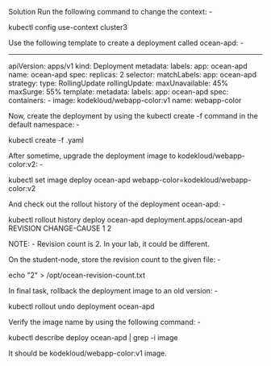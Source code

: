Solution
Run the following command to change the context: -

kubectl config use-context cluster3



Use the following template to create a deployment called ocean-apd: -


---
apiVersion: apps/v1
kind: Deployment
metadata:
  labels:
    app: ocean-apd
  name: ocean-apd
spec:
  replicas: 2
  selector:
    matchLabels:
      app: ocean-apd
  strategy: 
   type: RollingUpdate
   rollingUpdate:
     maxUnavailable: 45%
     maxSurge: 55%
  template:
    metadata:
      labels:
        app: ocean-apd
    spec:
      containers:
      - image: kodekloud/webapp-color:v1
        name: webapp-color



Now, create the deployment by using the kubectl create -f command in the default namespace: -

kubectl create -f <FILE-NAME>.yaml



After sometime, upgrade the deployment image to kodekloud/webapp-color:v2: -

kubectl set image deploy ocean-apd webapp-color=kodekloud/webapp-color:v2



And check out the rollout history of the deployment ocean-apd: -

kubectl rollout history deploy ocean-apd
deployment.apps/ocean-apd 
REVISION  CHANGE-CAUSE
1         <none>
2         <none>



NOTE: - Revision count is 2. In your lab, it could be different.



On the student-node, store the revision count to the given file: -

echo "2" > /opt/ocean-revision-count.txt



In final task, rollback the deployment image to an old version: -

kubectl rollout undo deployment ocean-apd



Verify the image name by using the following command: -

kubectl describe deploy ocean-apd | grep -i image



It should be kodekloud/webapp-color:v1 image.